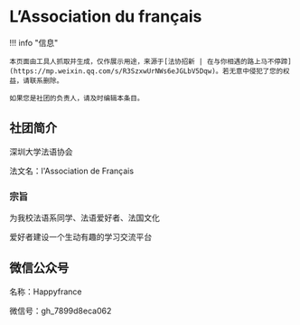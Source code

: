 # L’Association du français

!!! info "信息"

    本页面由工具人抓取并生成，仅作展示用途，来源于[法协招新 | 在与你相遇的路上马不停蹄](https://mp.weixin.qq.com/s/R3SzxwUrNWs6eJGLbV5Dqw)。若无意中侵犯了您的权益，请联系删除。
    
    如果您是社团的负责人，请及时编辑本条目。

## 社团简介
深圳大学法语协会

法文名：l'Association de Français

### 宗旨
为我校法语系同学、法语爱好者、法国文化

爱好者建设一个生动有趣的学习交流平台

## 微信公众号
名称：Happyfrance

微信号：gh_7899d8eca062
